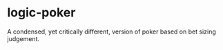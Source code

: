 # logic-poker
A condensed, yet critically different, version of poker based on bet sizing judgement.
